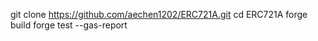 git clone https://github.com/aechen1202/ERC721A.git 
cd ERC721A 
forge build 
forge test --gas-report 
